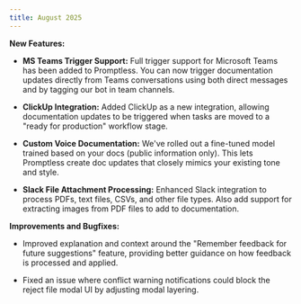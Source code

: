 ```yaml
---
title: August 2025
---
```


**New Features:**

* **MS Teams Trigger Support:** Full trigger support for Microsoft Teams has been added to Promptless. You can now trigger documentation updates directly from Teams conversations using both direct messages and by tagging our bot in team channels.

* **ClickUp Integration:** Added ClickUp as a new integration, allowing documentation updates to be triggered when tasks are moved to a "ready for production" workflow stage.

* **Custom Voice Documentation:** We've rolled out a fine-tuned model trained based on your docs (public information only). This lets Promptless create doc updates that closely mimics your existing tone and style.

* **Slack File Attachment Processing:** Enhanced Slack integration to process PDFs, text files, CSVs, and other file types. Also add support for extracting images from PDF files to add to documentation.

**Improvements and Bugfixes:**

* Improved explanation and context around the "Remember feedback for future suggestions" feature, providing better guidance on how feedback is processed and applied.

* Fixed an issue where conflict warning notifications could block the reject file modal UI by adjusting modal layering.
